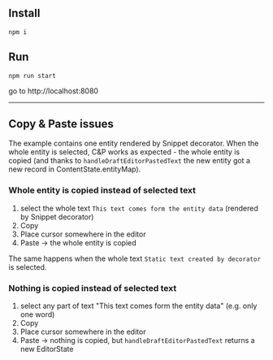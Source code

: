 ## Install
```
npm i
```

## Run
```
npm run start
```
go to http://localhost:8080

---

## Copy & Paste issues

The example contains one entity rendered by Snippet decorator.
When the whole entity is selected, C&P works as expected - the whole entity is copied (and thanks to `handleDraftEditorPastedText` the new entity got a new record in ContentState.entityMap).

### Whole entity is copied instead of selected text

1. select the whole text `This text comes form the entity data` (rendered by Snippet decorator)
2. Copy
3. Place cursor somewhere in the editor
4. Paste -> the whole entity is copied

The same happens when the whole text `Static text created by decorator` is selected.


### Nothing is copied instead of selected text

1. select any part of text "This text comes form the entity data" (e.g. only one word)
2. Copy
3. Place cursor somewhere in the editor
4. Paste -> nothing is copied, but `handleDraftEditorPastedText` returns a new EditorState
